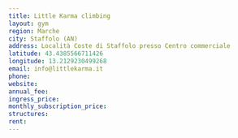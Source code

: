 ```yaml
---
title: Little Karma climbing
layout: gym
region: Marche
city: Staffolo (AN)
address: Località Coste di Staffolo presso Centro commerciale
latitude: 43.4385566711426
longitude: 13.2129230499268
email: info@littlekarma.it
phone: 
website: 
annual_fee: 
ingress_price: 
monthly_subscription_price: 
structures: 
rent: 
---
```


